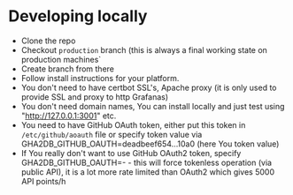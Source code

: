 # Developing locally

- Clone the repo
- Checkout `production` branch (this is always a final working state on production machines`
- Create branch from there
- Follow install instructions for your platform.
- You don't need to have certbot SSL's, Apache proxy (it is only used to provide SSL and proxy to http Grafanas)
- You don't need domain names, You can install locally and just test using "http://127.0.0.1:3001" etc.
- You need to have GitHub OAuth token, either put this token in `/etc/github/aoauth` file or specify token value via GHA2DB_GITHUB_OAUTH=deadbeef654...10a0 (here You token value)
- If You really don't want to use GitHub OAuth2 token, specify GHA2DB_GITHUB_OAUTH=- - this will force tokenless operation (via public API), it is a lot more rate limited than OAuth2 which gives 5000 API points/h
